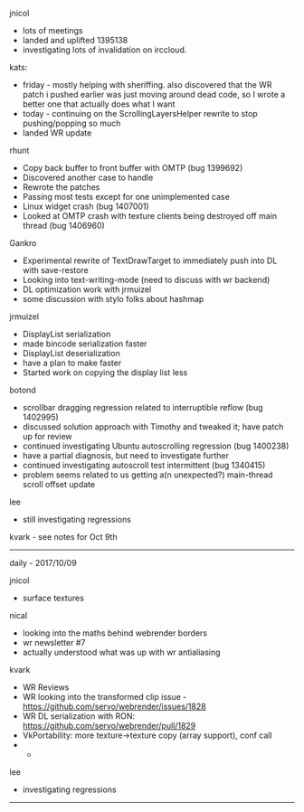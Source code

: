 jnicol
* lots of meetings
* landed and uplifted 1395138
* investigating lots of invalidation on irccloud. 





kats:
* friday - mostly helping with sheriffing. also discovered that the WR patch i pushed earlier was just moving around dead code, so I wrote a better one that actually does what I want
* today - continuing on the ScrollingLayersHelper rewrite to stop pushing/popping so much
* landed WR update



rhunt
* Copy back buffer to front buffer with OMTP (bug 1399692)
* Discovered another case to handle
* Rewrote the patches
* Passing most tests except for one unimplemented case
* Linux widget crash (bug 1407001)
* Looked at OMTP crash with texture clients being destroyed off main thread (bug 1406960)



Gankro
* Experimental rewrite of TextDrawTarget to immediately push into DL with save-restore
* Looking into text-writing-mode (need to discuss with wr backend)
* DL optimization work with jrmuizel
* some discussion with stylo folks about hashmap



jrmuizel
* DisplayList serialization
* made bincode serialization faster
* DisplayList deserialization
* have a plan to make faster
* Started work on copying the display list less



botond
* scrollbar dragging regression related to interruptible reflow (bug 1402995) 
* discussed solution approach with Timothy and tweaked it; have patch up for review 
* continued investigating Ubuntu autoscrolling regression (bug 1400238) 
* have a partial diagnosis, but need to investigate further 
* continued investigating autoscroll test intermittent (bug 1340415) 
* problem seems related to us getting a(n unexpected?) main-thread scroll offset update



lee
* still investigating regressions



kvark - see notes for Oct 9th
________________


daily - 2017/10/09


jnicol
* surface textures



nical
* looking into the maths behind webrender borders
* wr newsletter #7
* actually understood what was up with wr antialiasing



kvark
* WR Reviews
* WR looking into the transformed clip issue - https://github.com/servo/webrender/issues/1828
* WR DL serialization with RON: https://github.com/servo/webrender/pull/1829
* VkPortability: more texture->texture copy (array support), conf call 
* * 


lee
* investigating regressions



________________



